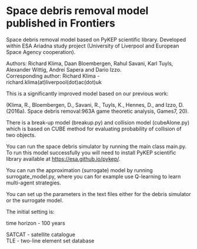 # Space debris removal model published in Frontiers

Space debris removal model based on PyKEP scientific library. Developed within ESA Ariadna study project (University of Liverpool and European Space Agency cooperation).  

Authors: Richard Klima, Daan Bloembergen, Rahul Savani, Karl Tuyls, Alexander Wittig, Andrei Sapera and Dario Izzo.  
Corresponding author: Richard Klima - richard.klima(at)liverpool(dot)ac(dot)uk  

This is a significantly improved model based on our previous work:

(Klima, R., Bloembergen, D., Savani, R., Tuyls, K., Hennes, D., and Izzo, D. (2016a). Space debris removal:963A game theoretic analysis, Games7, 20).

There is a break-up model (breakup.py) and collision model (cubeAlone.py) which is based on CUBE method for evaluating probability of collision of two objects.  

You can run the space debris simulator by running the main class main.py. To run this model successfully you will need to install PyKEP scientific library available at https://esa.github.io/pykep/.  

You can run the approximation (surrogate) model by running surrogate_model.py, where you can for example use Q-learning to learn multi-agent strategies.

You can set up the parameters in the text files either for the debris simulator or the surrogate model.


The initial setting is:  

time horizon - 100 years  

SATCAT - satellite catalogue  
TLE - two-line element set database  

